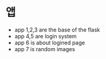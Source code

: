# 앱
 * app 1,2,3 are the base of the flask
 * app 4,5 are login system
 * app 6 is about logined page
 * app 7 is random images
